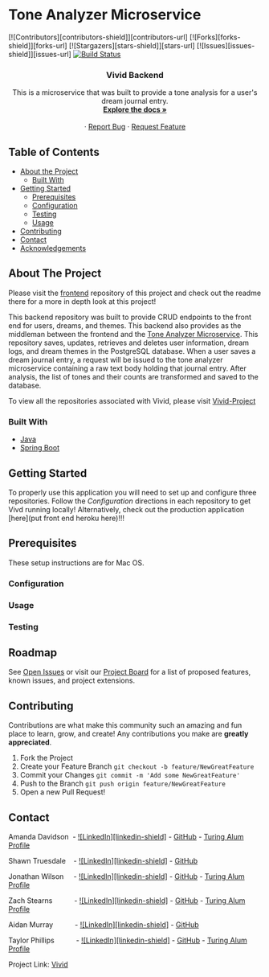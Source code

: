 # Tone Analyzer Microservice

<!-- PROJECT SHIELDS -->
[![Contributors][contributors-shield]][contributors-url]
[![Forks][forks-shield]][forks-url]
[![Stargazers][stars-shield]][stars-url]
[![Issues][issues-shield]][issues-url]
[![Build Status](https://travis-ci.com/travis-ci/travis-web.svg?branch=master)](https://travis-ci.com/github/Vivid-Project/microservice)


  <h3 align="center">Vivid Backend</h3>

  <p align="center">
    This is a microservice that was built to provide a tone analysis for a user's dream journal entry.
    <br />
    <a href="https://github.com/Vivid-Project/microservice"><strong>Explore the docs »</strong></a>
    <br />
    <br />
    <!-- for adding a demo video
    <a href="Add our video link here">View Demo</a>  · -->
    ·
    <a href="https://https://github.com/Vivid-Project/microservice/issues">Report Bug</a>
    ·
    <a href="https://https://github.com/Vivid-Project/microservice/issues">Request Feature</a>
  </p>
</p>




<!-- TABLE OF CONTENTS -->
## Table of Contents

* [About the Project](#about-the-project)
  * [Built With](#built-with)
* [Getting Started](#getting-started)
  * [Prerequisites](#prerequisites)
  * [Configuration](#configuration)
  * [Testing](#testing)
  * [Usage](#usage)
* [Contributing](#contributing)
* [Contact](#contact)
* [Acknowledgements](#acknowledgements)




<!-- ABOUT THE PROJECT -->
## About The Project
Please visit the [frontend](https://https://github.com/Vivid-Project/frontend) repository of this project and check out the readme there for a more in depth look at this project!

This backend repository was built to provide CRUD endpoints to the front end for users, dreams, and themes. This backend also provides as the middleman between the frontend and the [Tone Analyzer Microservice](https://github.com/Vivid-Project/microservice). This repository saves, updates, retrieves and deletes user information, dream logs, and dream themes in the PostgreSQL database.  When a user saves a dream journal entry, a request will be issued to the tone analyzer microservice containing a raw text body holding that journal entry. After analysis, the list of tones and their counts are transformed and saved to the database.

To view all the repositories associated with Vivid, please visit [Vivid-Project](https://github.com/Vivid-Project)

### Built With


* [Java](https://www.oracle.com/java/technologies/javase-jdk11-downloads.html)
* [Spring Boot](https://spring.io/projects/spring-boot)


<!-- GETTING STARTED -->
## Getting Started

To properly use this application you will need to set up and configure three repositories. Follow the *Configuration* directions in each repository to get Vivd running locally! Alternatively, check out the production application [here](put front end heroku here)!!!

## Prerequisites
These setup instructions are for Mac OS.

### Configuration


### Usage


### Testing


<!-- ROADMAP -->
## Roadmap

See [Open Issues](https://github.com/Vivid-Project/microservice/issues) or visit our [Project Board](https://github.com/orgs/Vivid-Project/projects/1) for a list of proposed features, known issues, and project extensions.


<!-- CONTRIBUTING -->
## Contributing

Contributions are what make this community such an amazing and fun place to learn, grow, and create! Any contributions you make are **greatly appreciated**.

1. Fork the Project
2. Create your Feature Branch ```git checkout -b feature/NewGreatFeature```
3. Commit your Changes ```git commit -m 'Add some NewGreatFeature'```
4. Push to the Branch ```git push origin feature/NewGreatFeature```
5. Open a new Pull Request!


<!-- CONTACT -->
## Contact

Amanda Davidson &nbsp;- [![LinkedIn][linkedin-shield]](https://www.linkedin.com/in/amanda-davidson02/) - [GitHub](https://github.com/ADavidson02) - [Turing Alum Profile](https://alumni.turing.io/alumni/amanda-davidson)

Shawn Truesdale &nbsp;&nbsp;&nbsp;- [![LinkedIn][linkedin-shield]](https://www.linkedin.com/in/shawntruesdale/) - [GitHub](https://github.com/Shawntru)

Jonathan Wilson &nbsp;&nbsp;&nbsp;&nbsp;- [![LinkedIn][linkedin-shield]](https://www.linkedin.com/in/jonathan--wilson/) - [GitHub](https://github.com/Jonathan-M-Wilson) - [Turing Alum Profile](https://alumni.turing.io/alumni/jonathan-wilson)

Zach Stearns &nbsp;&nbsp;&nbsp;&nbsp;&nbsp;&nbsp;&nbsp;&nbsp;&nbsp;&nbsp;- [![LinkedIn][linkedin-shield]](https://www.linkedin.com/in/zach-stearns/) - [GitHub](https://github.com/Stearnzy) - [Turing Alum Profile](https://alumni.turing.io/alumni/zach-stearns)

Aidan Murray &nbsp;&nbsp;&nbsp;&nbsp;&nbsp;&nbsp;&nbsp;&nbsp;&nbsp;&nbsp;- [![LinkedIn][linkedin-shield]](https://www.linkedin.com/in/aidan-murray-teknoserval/) - [GitHub](https://github.com/TeknoServal)

Taylor Phillips &nbsp;&nbsp;&nbsp;&nbsp;&nbsp;&nbsp;&nbsp;&nbsp;&nbsp;&nbsp;- [![LinkedIn][linkedin-shield]](https://www.linkedin.com/in/taphill/) - [GitHub](https://github.com/taphill) - [Turing Alum Profile](https://alumni.turing.io/alumni/taylor-phillips)




Project Link: [Vivid](https://github.com/Vivid-Project)
